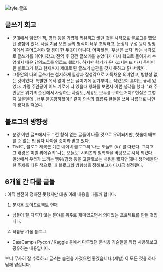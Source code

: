 <!-- _posts/2018-11-11-[글또][1]글쓰는 또라이, 나도 글 잘 쓰고 싶다.md -->

![tyle_글또](https://dl.dropbox.com/s/nt7fb9g09bnghxd/tyle-SLO-2-1541948347.png)

## 글쓰기 회고
- 군대에서 읽었던 책, 영화 등을 가볍게 리뷰하고 썻던 것을 시작으로 블로그를 했었던 경험이 있다. 사실 지금 보면 글의 형식이 너무 조악하고, 문장의 구성 등이 엉망이어서 뜯어고쳐야 할 점이 한 두곳이 아니다. 어찌됫든, ‘우선은 쓰자’ 라는 생각으로 글쓰기를 이어나갔고, 전역 후 잠깐 글쓰기를 놓았다가 다시 학교로 돌아가서 수업에서 배운 강의노트를 업로드 했었다. 하지만 학기가 끝나고서는 또 다시 죽어버린 블로그가 됬고 현재까지 제대로 된 글쓰기 습관을 갖지 못하고 끝나버렸다.
- 그동안의 나의 글쓰기는 철저하게 일상과 잡생각으로 가득채운 의미없고, 방향성 없는 것이었다. 특별한 목적 없이 쓰는 글이기에 동기부여도 적었으며 흥미도 금세 잃었다. 가령 주인공이 어느 기로에 서 있을때 영화를 보면서 이런 생각을 했다. "왜 주인공은 위기의 순간에서 사랑하는 사람도, 세상도 모두를 구하는거지? 현실은 그렇지 않을텐데.. 너무 불공평하잖아!" 같이 의식의 흐름류 글들을 쓰며 나름대로 나만의 생각을 적었다.

## 블로그의 방향성

- 분명 이번 글또에서도 그런 형식 없는 글들이 나올 것으로 우려되지만, 첫술에 배부를 순 없는 법 점차 나아질 것이라 믿고 있다.
- TMI로, 블로그 제목은 기존 네이버 블로그의 ‘나는 오늘도 (#)’ 를 따왔다. 그리고 그 배경은 미셸 퓌에슈의 '나는 오늘도' 시리즈의 철학책을 바탕으로 시작 되었다. 일상에서 우리가 느끼는 행위/감정 등을 고찰해보는 내용을 짧지만 꽤나 생각해볼만한 주제를 다룬 책으로, 내 블로그의 방향성을 정해보고자 다시금 설정했다.

## 6개월 간 다룰 글들

: 아직 완전히 정하진 못했지만 대충 아래 내용을 다룰까 합니다.

1. 분석용 토이프로젝트 연재
 - 남들이 잘 다루지 않는 분야를 위주로 재미있으면서 의미있는 프로젝트를 만들 것입니다.
2. 학습용 기술 블로그
 - DataCamp / Pycon / Kaggle 등에서 다루었던 분석용 기술들을 직접 사용해보고 공유하는 내용입니다.

부디 무사히 잘 수료하고 글쓰는 습관을 가졌으면 좋겠습니다.(제발)
이 모든 것을 하나님께 맡깁니다.
